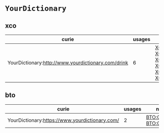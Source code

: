 # `YourDictionary`

## xco

| curie                                              |   usages | nodes                                                                                                                                                                                                                                                                                                            |
|----------------------------------------------------|----------|------------------------------------------------------------------------------------------------------------------------------------------------------------------------------------------------------------------------------------------------------------------------------------------------------------------|
| YourDictionary:http://www.yourdictionary.com/drink |        6 | [XCO:0000021](https://bioregistry.io/XCO:0000021), [XCO:0000297](https://bioregistry.io/XCO:0000297), [XCO:0000327](https://bioregistry.io/XCO:0000327), [XCO:0000328](https://bioregistry.io/XCO:0000328), [XCO:0000329](https://bioregistry.io/XCO:0000329), [XCO:0000355](https://bioregistry.io/XCO:0000355) |

## bto

| curie                                          |   usages | nodes                                                                                                |
|------------------------------------------------|----------|------------------------------------------------------------------------------------------------------|
| YourDictionary:https://www.yourdictionary.com/ |        2 | [BTO:0006279](https://bioregistry.io/BTO:0006279), [BTO:0006305](https://bioregistry.io/BTO:0006305) |

